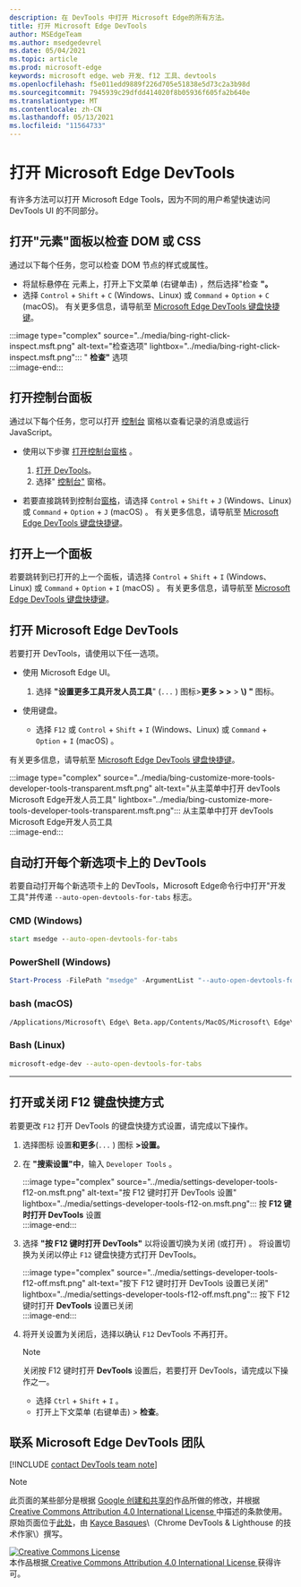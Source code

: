 ```yaml
---
description: 在 DevTools 中打开 Microsoft Edge的所有方法。
title: 打开 Microsoft Edge DevTools
author: MSEdgeTeam
ms.author: msedgedevrel
ms.date: 05/04/2021
ms.topic: article
ms.prod: microsoft-edge
keywords: microsoft edge、web 开发、f12 工具、devtools
ms.openlocfilehash: f5e011edd9889f226d705e51838e5d73c2a3b98d
ms.sourcegitcommit: 7945939c29dfdd414020f8b05936f605fa2b640e
ms.translationtype: MT
ms.contentlocale: zh-CN
ms.lasthandoff: 05/13/2021
ms.locfileid: "11564733"
---
```

<!-- Copyright Kayce Basques 

   Licensed under the Apache License, Version 2.0 (the "License");
   you may not use this file except in compliance with the License.
   You may obtain a copy of the License at

       https://www.apache.org/licenses/LICENSE-2.0

   Unless required by applicable law or agreed to in writing, software
   distributed under the License is distributed on an "AS IS" BASIS,
   WITHOUT WARRANTIES OR CONDITIONS OF ANY KIND, either express or implied.
   See the License for the specific language governing permissions and
   limitations under the License. -->
# <a name="open-microsoft-edge-devtools"></a>打开 Microsoft Edge DevTools  

有许多方法可以打开 Microsoft Edge Tools，因为不同的用户希望快速访问 DevTools UI 的不同部分。  

## <a name="open-the-elements-panel-to-inspect-the-dom-or-css"></a>打开"元素"面板以检查 DOM 或 CSS  

通过以下每个任务，您可以检查 DOM 节点的样式或属性。

*   将鼠标悬停在 元素上，打开上下文菜单 \(右键单击\) ，然后选择"检查 **"。**  
*   选择 `Control` + `Shift` + `C` \(Windows、Linux\) 或 `Command` + `Option` + `C` \(macOS\)。  有关更多信息，请导航至 [Microsoft Edge DevTools 键盘快捷键][DevtoolsShortcutsIndex]。  

:::image type="complex" source="../media/bing-right-click-inspect.msft.png" alt-text="检查选项" lightbox="../media/bing-right-click-inspect.msft.png":::
   " **检查"** 选项  
:::image-end:::  

<!--Navigate to [Get Started With Viewing And Changing CSS][GetStartedCSS].  -->  

## <a name="open-the-console-panel"></a>打开控制台面板  

通过以下每个任务，您可以打开 [控制台][DevtoolsConsoleIndex] 窗格以查看记录的消息或运行 JavaScript。  

*   使用以下步骤 [打开控制台窗格][DevtoolsConsoleIndex] 。  
    
    1.  [打开 DevTools](#open-microsoft-edge-devtools)。  
    1.  选择" [控制台"][DevtoolsConsoleIndex] 窗格。  

*   若要直接跳转到控制台[窗格][DevtoolsConsoleIndex]，请选择 `Control` + `Shift` + `J` \(Windows、Linux\) 或 `Command` + `Option` + `J` \(macOS\) 。  有关更多信息，请导航至 [Microsoft Edge DevTools 键盘快捷键][DevtoolsShortcutsIndex]。  

<!--Navigate to [Get Started With The Console][ConsoleGetStarted].  -->

## <a name="open-the-previous-panel"></a>打开上一个面板  

若要跳转到已打开的上一个面板，请选择 `Control` + `Shift` + `I` \(Windows、Linux\) 或 `Command` + `Option` + `I` \(macOS\) 。  有关更多信息，请导航至 [Microsoft Edge DevTools 键盘快捷键][DevtoolsShortcutsIndex]。  

## <a name="open-microsoft-edge-devtools"></a>打开 Microsoft Edge DevTools  

若要打开 DevTools，请使用以下任一选项。  

*   使用 Microsoft Edge UI。  
    
    1.  选择 **"设置更多工具开发人员工具**" (`...` \) 图标>**更多 \> \>**  >   **\\) "** 图标。  
    
*   使用键盘。  
    *   选择 `F12` 或 `Control` + `Shift` + `I` \(Windows、Linux\) 或 `Command` + `Option` + `I` \(macOS\) 。  

有关更多信息，请导航至 [Microsoft Edge DevTools 键盘快捷键][DevtoolsShortcutsIndex]。  

:::image type="complex" source="../media/bing-customize-more-tools-developer-tools-transparent.msft.png" alt-text="从主菜单中打开 devTools Microsoft Edge开发人员工具" lightbox="../media/bing-customize-more-tools-developer-tools-transparent.msft.png":::
   从主菜单中打开 devTools Microsoft Edge开发人员工具  
:::image-end:::  

## <a name="auto-open-devtools-on-every-new-tab"></a>自动打开每个新选项卡上的 DevTools  

若要自动打开每个新选项卡上的 DevTools，Microsoft Edge命令行中打开"开发工具"并传递 `--auto-open-devtools-for-tabs` 标志。  

### [<a name="cmd-windows"></a>CMD (Windows) ](#tab/cmd-Windows/)  

<a id="auto-open-devtools-command-line"></a>  

```cmd
start msedge --auto-open-devtools-for-tabs
```  

### [<a name="powershell-windows"></a>PowerShell (Windows) ](#tab/powershell-Windows/)  

<a id="auto-open-devtools-command-line"></a>  

```powershell
Start-Process -FilePath "msedge" -ArgumentList "--auto-open-devtools-for-tabs"
```  

### [<a name="bash-macos"></a>bash (macOS) ](#tab/bash-macos/)  

<a id="auto-open-devtools-command-line"></a>  

```bash
/Applications/Microsoft\ Edge\ Beta.app/Contents/MacOS/Microsoft\ Edge\ Beta --auto-open-devtools-for-tabs
```  

### [<a name="bash-linux"></a>Bash (Linux) ](#tab/bash-linux/)  

<a id="auto-open-devtools-command-line"></a>  

```bash
microsoft-edge-dev --auto-open-devtools-for-tabs
```  

* * *  

## <a name="toggle-the-f12-keyboard-shortcut-on-or-off"></a>打开或关闭 F12 键盘快捷方式  

若要更改 `F12` 打开 DevTools 的键盘快捷方式设置，请完成以下操作。  

1.  选择图标 设置**和更多**\(`...` \) 图标 **>设置。**  
1.  在 **"搜索设置"中**，输入 `Developer Tools` 。  
    
    :::image type="complex" source="../media/settings-developer-tools-f12-on.msft.png" alt-text="按 F12 键时打开 DevTools 设置" lightbox="../media/settings-developer-tools-f12-on.msft.png":::
       按 **F12 键时打开 DevTools** 设置  
    :::image-end:::  
    
1.  选择 **"按 F12 键时打开 DevTools"** 以将设置切换为关闭 \(或打开\) 。  将设置切换为关闭以停止 `F12` 键盘快捷方式打开 DevTools。  
    
    :::image type="complex" source="../media/settings-developer-tools-f12-off.msft.png" alt-text="按下 F12 键时打开 DevTools 设置已关闭" lightbox="../media/settings-developer-tools-f12-off.msft.png":::
       按下 F12 键时打开 **DevTools** 设置已关闭  
    :::image-end:::  
    
1.  将开关设置为关闭后，选择以确认 `F12` DevTools 不再打开。  
    
    > [!NOTE]
    > 关闭按 F12 键时打开 **DevTools** 设置后，若要打开 DevTools，请完成以下操作之一。  
    > 
    > *   选择 `Ctrl` + `Shift` + `I` 。  
    > *   打开上下文菜单 \(右键单击\) > **检查**。  
    
## <a name="getting-in-touch-with-the-microsoft-edge-devtools-team"></a>联系 Microsoft Edge DevTools 团队  

[!INCLUDE [contact DevTools team note](../includes/contact-devtools-team-note.md)]  

<!-- links -->  

[DevtoolsConsoleIndex]: ../console/index.md "控制台概述 | Microsoft Docs"  
[DevtoolsShortcutsIndex]: ../shortcuts/index.md "Microsoft Edge DevTools 键盘快捷方式 | Microsoft Docs"  

<!--[ConsoleGetStarted]: /microsoft-edge/devtools-guide-chromium/console/get-started ""  -->  
<!--[GetStartedCSS]: /microsoft-edge/devtools-guide-chromium/css "CSS"  -->

> [!NOTE]
> 此页面的某些部分是根据 [Google 创建和共享的][GoogleSitePolicies]作品所做的修改，并根据[ Creative Commons Attribution 4.0 International License ][CCA4IL]中描述的条款使用。  
> 原始页面位于[此处](https://developers.google.com/web/tools/chrome-devtools/open)，由 [Kayce Basques][KayceBasques]\（Chrome DevTools \& Lighthouse 的技术作家\）撰写。  

[![Creative Commons License][CCby4Image]][CCA4IL]  
本作品根据[ Creative Commons Attribution 4.0 International License ][CCA4IL]获得许可。  

[CCA4IL]: https://creativecommons.org/licenses/by/4.0  
[CCby4Image]: https://i.creativecommons.org/l/by/4.0/88x31.png  
[GoogleSitePolicies]: https://developers.google.com/terms/site-policies  
[KayceBasques]: https://developers.google.com/web/resources/contributors#kayce-basques  
